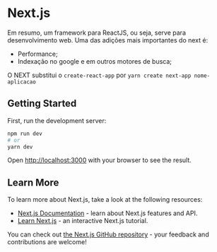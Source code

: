# Next.js
Em resumo, um framework para ReactJS, ou seja, serve para desenvolvimento web.
Uma das adições mais importantes do next é:
  - Performance;
  - Indexação no google e em outros motores de busca;
  
O NEXT substitui o `create-react-app` por `yarn create next-app nome-aplicacao`



## Getting Started

First, run the development server:

```bash
npm run dev
# or
yarn dev
```

Open [http://localhost:3000](http://localhost:3000) with your browser to see the result.

## Learn More

To learn more about Next.js, take a look at the following resources:

- [Next.js Documentation](https://nextjs.org/docs) - learn about Next.js features and API.
- [Learn Next.js](https://nextjs.org/learn) - an interactive Next.js tutorial.

You can check out [the Next.js GitHub repository](https://github.com/vercel/next.js/) - your feedback and contributions are welcome!

